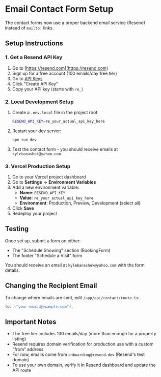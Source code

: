 # Email Contact Form Setup

The contact forms now use a proper backend email service (Resend) instead of `mailto:` links.

## Setup Instructions

### 1. Get a Resend API Key

1. Go to [https://resend.com](https://resend.com)
2. Sign up for a free account (100 emails/day free tier)
3. Go to [API Keys](https://resend.com/api-keys)
4. Click "Create API Key"
5. Copy your API key (starts with `re_`)

### 2. Local Development Setup

1. Create a `.env.local` file in the project root:
   ```bash
   RESEND_API_KEY=re_your_actual_api_key_here
   ```

2. Restart your dev server:
   ```bash
   npm run dev
   ```

3. Test the contact form - you should receive emails at `kylebanashek@yahoo.com`

### 3. Vercel Production Setup

1. Go to your Vercel project dashboard
2. Go to **Settings** → **Environment Variables**
3. Add a new environment variable:
   - **Name**: `RESEND_API_KEY`
   - **Value**: `re_your_actual_api_key_here`
   - **Environment**: Production, Preview, Development (select all)
4. Click **Save**
5. Redeploy your project

## Testing

Once set up, submit a form on either:
- The "Schedule Showing" section (BookingForm)
- The footer "Schedule a Visit" form

You should receive an email at `kylebanashek@yahoo.com` with the form details.

## Changing the Recipient Email

To change where emails are sent, edit `/app/api/contact/route.ts`:

```typescript
to: ["your-email@example.com"],
```

## Important Notes

- The free tier includes 100 emails/day (more than enough for a property listing)
- Resend requires domain verification for production use with a custom "from" address
- For now, emails come from `onboarding@resend.dev` (Resend's test domain)
- To use your own domain, verify it in Resend dashboard and update the API route

